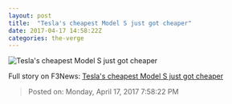 ```yaml
---
layout: post
title:  "Tesla's cheapest Model S just got cheaper"
date: 2017-04-17 14:58:22Z
categories: the-verge
---
```


![Tesla's cheapest Model S just got cheaper](https://cdn0.vox-cdn.com/thumbor/9CqyvD2L3NOQn3Nc-wOvzdNALxA=/0x106:2040x1254/1600x900/cdn0.vox-cdn.com/uploads/chorus_image/image/54293971/akrales_170310_1493_A_0011.0.0.jpg)




Full story on F3News: [Tesla's cheapest Model S just got cheaper](http://www.f3nws.com/n/UWhyp)

> Posted on: Monday, April 17, 2017 7:58:22 PM

